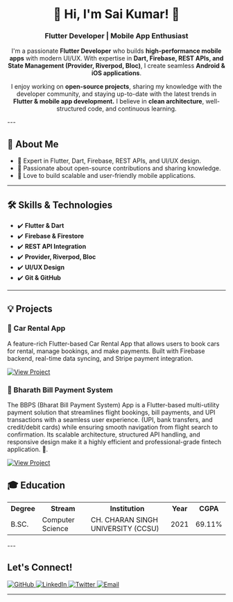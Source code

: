 <h1 align="center">👋 Hi, I'm Sai Kumar! 🚀</h1>

<h3 align="center"> Flutter Developer | Mobile App Enthusiast</h3>

<p align="center">
  I'm a passionate <strong>Flutter Developer</strong> who builds <strong>high-performance mobile apps</strong> with modern UI/UX.  
  With expertise in <strong>Dart, Firebase, REST APIs, and State Management (Provider, Riverpod, Bloc)</strong>,  
  I create seamless <strong>Android & iOS applications</strong>.  
</p>

<p align="center">
  I enjoy working on <strong>open-source projects</strong>, sharing my knowledge with the developer community,  
  and staying up-to-date with the latest trends in <strong>Flutter & mobile app development.</strong>  
  I believe in <strong>clean architecture</strong>, well-structured code, and continuous learning.
</p>
---

<h2>🚀 About Me</h2>
<ul>
  <li>🔹 Expert in Flutter, Dart, Firebase, REST APIs, and UI/UX design.</li>
  <li>🔹 Passionate about open-source contributions and sharing knowledge.</li>
  <li>🔹 Love to build scalable and user-friendly mobile applications.</li>
</ul>

---

<h2>🛠 Skills & Technologies</h2>
<ul>
  <li>✔️ <strong>Flutter & Dart</strong></li>
  <li>✔️ <strong>Firebase & Firestore</strong></li>
  <li>✔️ <strong>REST API Integration</strong></li>
  <li>✔️ <strong>Provider, Riverpod, Bloc</strong></li>
  <li>✔️ <strong>UI/UX Design</strong></li>
  <li>✔️ <strong>Git & GitHub</strong></li>
</ul>

---

<h2>💡 Projects</h2>
<div>
  <h3>🚗 Car Rental App</h3>
  <p>A feature-rich Flutter-based Car Rental App that allows users to book cars for rental,  
  manage bookings, and make payments. Built with Firebase backend, real-time data syncing, and Stripe payment integration.</p>
  <a href="https://github.com/Gaddam-Reddy/car_rental_app-main" target="_blank">
    <img src="https://img.shields.io/badge/View%20Project-blue?style=for-the-badge" alt="View Project">
  </a>
</div>

<div>
  <h3>💬 Bharath Bill Payment System</h3>
  <p>The BBPS (Bharat Bill Payment System) App is a Flutter-based multi-utility payment solution that streamlines flight bookings, bill payments, and UPI transactions with a seamless user experience. (UPI, bank transfers, and credit/debit cards) while ensuring smooth navigation from flight search to confirmation. Its scalable architecture, structured API handling, and responsive design make it a highly efficient and professional-grade fintech application. 🚀.</p>
  <a href="https://github.com/Gaddam-Reddy/project1-bppa" target="_blank">
    <img src="https://img.shields.io/badge/View%20Project-blue?style=for-the-badge" alt="View Project">
  </a>
</div>
<h2>🎓 Education</h2>

<table>
  <tr>
    <th>Degree</th>
    <th>Stream</th>
    <th>Institution</th>
    <th>Year</th>
    <th>CGPA</th>
  </tr>
  <tr>
    <td>B.SC.</td>
    <td>Computer Science</td>
    <td>CH. CHARAN SINGH UNIVERSITY (CCSU)</td>
    <td>2021</td>
    <td>69.11%</td>
  </tr>
</table>
---
<h2> Let's Connect!</h2>
<p>
  <a href="https://github.com/yourgithub" target="_blank">
    <img src="https://img.shields.io/badge/GitHub-black?style=for-the-badge&logo=github" alt="GitHub">
  </a>
  <a href="https://linkedin.com/in/yourlinkedin" target="_blank">
    <img src="https://img.shields.io/badge/LinkedIn-blue?style=for-the-badge&logo=linkedin" alt="LinkedIn">
  </a>
  <a href="https://twitter.com/yourtwitter" target="_blank">
    <img src="https://img.shields.io/badge/Twitter-blue?style=for-the-badge&logo=twitter" alt="Twitter">
  </a>
  <a href="mailto:saikumar.dev@gmail.com">
    <img src="https://img.shields.io/badge/Email-red?style=for-the-badge&logo=gmail" alt="Email">
  </a>
</p>

---


